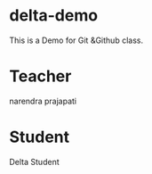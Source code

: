 # delta-demo
This is a Demo for Git &amp;Github class.

# Teacher
narendra prajapati

# Student
Delta Student